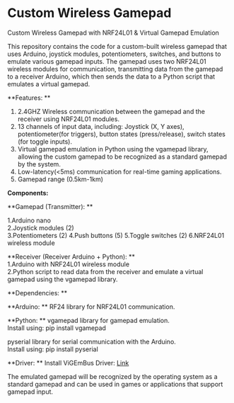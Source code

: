 # Custom Wireless Gamepad

Custom Wireless Gamepad with NRF24L01 & Virtual Gamepad Emulation

This repository contains the code for a custom-built wireless gamepad that uses Arduino, joystick modules, potentiometers, switches, and buttons to emulate various gamepad inputs. The gamepad uses two NRF24L01 wireless modules for communication, transmitting data from the gamepad to a receiver Arduino, which then sends the data to a Python script that emulates a virtual gamepad.


**Features: ** 
1. 2.4GHZ Wireless communication between the gamepad and the receiver using NRF24L01 modules.  
2. 13 channels of input data, including: Joystick (X, Y axes), potentiometer(for triggers), button states (press/release), switch states (for toggle inputs).  
3. Virtual gamepad emulation in Python using the vgamepad library, allowing the custom gamepad to be recognized as a standard gamepad by the system.  
4. Low-latency(<5ms) communication for real-time gaming applications.    
5. Gamepad range (0.5km-1km)     


**Components:**

**Gamepad (Transmitter):   **

1.Arduino nano   
2.Joystick modules (2)   
3.Potentiometers (2)
4.Push buttons (5)
5.Toggle switches (2)
6.NRF24L01 wireless module

**Receiver (Receiver Arduino + Python):  **  
1.Arduino with NRF24L01 wireless module  
2.Python script to read data from the receiver and emulate a virtual gamepad using the vgamepad library.  

**Dependencies:   **  

**Arduino:  **
RF24 library for NRF24L01 communication.  

**Python:  **
vgamepad library for gamepad emulation.  
Install using: pip install vgamepad  

pyserial library for serial communication with the Arduino.  
Install using: pip install pyserial  

**Driver:  **
Install ViGEmBus Driver: [Link](https://github.com/nefarius/ViGEmBus/releases/tag/v1.22.0)  


The emulated gamepad will be recognized by the operating system as a standard gamepad and can be used in games or applications that support gamepad input.
